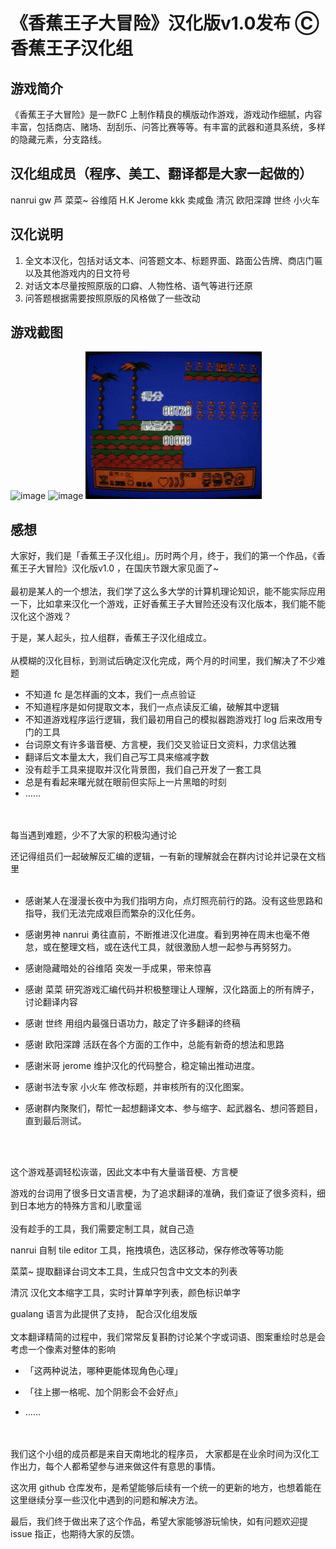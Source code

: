 # 《香蕉王子大冒险》汉化版v1.0发布 Ⓒ香蕉王子汉化组

## 游戏简介

《香蕉王子大冒险》是一款FC 上制作精良的横版动作游戏，游戏动作细腻，内容丰富，包括商店、赌场、刮刮乐、问答比赛等等。有丰富的武器和道具系统，多样的隐藏元素，分支路线。

## 汉化组成员（程序、美工、翻译都是大家一起做的）

nanrui  gw  芦  菜菜~  谷维陌  H.K  Jerome  kkk  卖咸鱼  清沉  欧阳深蹲  世终  小火车

## 汉化说明

1. 全文本汉化，包括对话文本、问答题文本、标题界面、路面公告牌、商店门匾以及其他游戏内的日文符号
2. 对话文本尽量按照原版的口癖、人物性格、语气等进行还原
3. 问答题根据需要按照原版的风格做了一些改动

## 游戏截图

![image](https://github.com/youxihh/fcxj/blob/main/screencasts/%E5%AF%B9%E8%AF%9D.gif)
![image](https://github.com/youxihh/fcxj/blob/main/screencasts/%E5%BC%80%E5%9C%BA.gif)
![image](https://github.com/youxihh/fcxj/blob/main/screencasts/%E6%88%98%E6%96%97.gif)

## 感想

大家好，我们是「香蕉王子汉化组」。历时两个月，终于，我们的第一个作品，《香蕉王子大冒险》汉化版v1.0 ，在国庆节跟大家见面了~
<br/>
<br/>
最初是某人的一个想法，我们学了这么多大学的计算机理论知识，能不能实际应用一下，比如拿来汉化一个游戏，正好香蕉王子大冒险还没有汉化版本，我们能不能汉化这个游戏？

于是，某人起头，拉人组群，香蕉王子汉化组成立。
<br/>
<br/>
从模糊的汉化目标，到测试后确定汉化完成，两个月的时间里，我们解决了不少难题

- 不知道 fc 是怎样画的文本，我们一点点验证
- 不知道程序是如何提取文本，我们一点点读反汇编，破解其中逻辑
- 不知道游戏程序运行逻辑，我们最初用自己的模拟器跑游戏打 log 后来改用专门的工具
- 台词原文有许多谐音梗、方言梗，我们交叉验证日文资料，力求信达雅
- 翻译后文本量太大，我们自己写工具来缩减字数
- 没有趁手工具来提取并汉化背景图，我们自己开发了一套工具
- 总是有看起来曙光就在眼前但实际上一片黑暗的时刻
- ……
<br/>
<br/>
每当遇到难题，少不了大家的积极沟通讨论

还记得组员们一起破解反汇编的逻辑，一有新的理解就会在群内讨论并记录在文档里
<br/>
<br/>
- 感谢某人在漫漫长夜中为我们指明方向，点灯照亮前行的路。没有这些思路和指导，我们无法完成艰巨而繁杂的汉化任务。

- 感谢男神 nanrui 勇往直前，不断推进汉化进度。看到男神在周末也毫不倦怠，或在整理文档，或在迭代工具，就很激励人想一起参与再努努力。

- 感谢隐藏暗处的谷维陌 突发一手成果，带来惊喜

- 感谢 菜菜 研究游戏汇编代码并积极整理让人理解，汉化路面上的所有牌子，讨论翻译内容

- 感谢 世终 用组内最强日语功力，敲定了许多翻译的终稿

- 感谢 欧阳深蹲 活跃在各个方面的工作中，总能有新奇的想法和思路

- 感谢米哥 jerome 维护汉化的代码整合，稳定输出推动进度。

- 感谢书法专家 小火车 修改标题，并审核所有的汉化图案。

- 感谢群内聚聚们，帮忙一起想翻译文本、参与缩字、起武器名、想问答题目，直到最后测试。

<br/>
<br/>

这个游戏基调轻松诙谐，因此文本中有大量谐音梗、方言梗

游戏的台词用了很多日文语言梗，为了追求翻译的准确，我们查证了很多资料，细到日本地方的特殊方言和儿歌童谣
<br/>
<br/>
没有趁手的工具，我们需要定制工具，就自己造

nanrui 自制 tile editor 工具，拖拽填色，选区移动，保存修改等等功能

菜菜~ 提取翻译台词文本工具，生成只包含中文文本的列表

清沉 汉化文本缩字工具，实时计算单字列表，颜色标识单字

gualang 语言为此提供了支持， 配合汉化组发版
<br/>
<br/>
文本翻译精简的过程中，我们常常反复斟酌讨论某个字或词语、图案重绘时总是会考虑一个像素对整体的影响

- 「这两种说法，哪种更能体现角色心理」

- 「往上挪一格呢、加个阴影会不会好点」

- ……
<br/>
<br/>
我们这个小组的成员都是来自天南地北的程序员， 大家都是在业余时间为汉化工作出力，每个人都希望参与进来做这件有意思的事情。

这次用 github 仓库发布，是希望能够后续有一个统一的更新的地方，也想着能在这里继续分享一些汉化中遇到的问题和解决方法。

最后，我们终于做出来了这个作品，希望大家能够游玩愉快，如有问题欢迎提 issue 指正，也期待大家的反馈。
